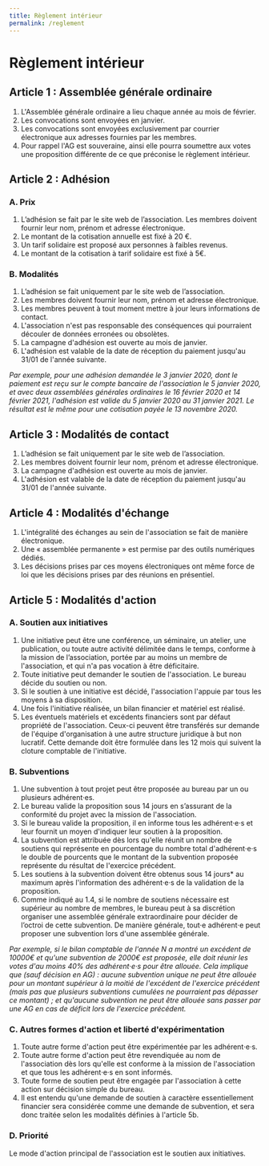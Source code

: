 ```yaml
---
title: Règlement intérieur
permalink: /reglement
---
```


# Règlement intérieur

## Article 1 : Assemblée générale ordinaire

1. L'Assemblée générale ordinaire a lieu chaque année au mois de février.
2. Les convocations sont envoyées en janvier.
3. Les convocations sont envoyées exclusivement par courrier électronique aux adresses fournies par les membres.
4. Pour rappel l'AG est souveraine, ainsi elle pourra soumettre aux votes une proposition différente de ce que préconise le règlement intérieur.

## Article 2 : Adhésion

### A. Prix

1. L’adhésion se fait par le site web de l’association. Les membres doivent fournir leur nom, prénom et adresse électronique.
2. Le montant de la cotisation annuelle est fixé à 20 €.
3. Un tarif solidaire est proposé aux personnes à faibles revenus.
4. Le montant de la cotisation à tarif solidaire est fixé à 5€.

### B. Modalités

1. L’adhésion se fait uniquement par le site web de l’association.
2. Les membres doivent fournir leur nom, prénom et adresse électronique.
3. Les membres peuvent à tout moment mettre à jour leurs informations de contact.
4. L'association n'est pas responsable des conséquences qui pourraient découler de données erronées ou obsolètes.
5. La campagne d'adhésion est ouverte au mois de janvier.
6. L'adhésion est valable de la date de réception du paiement jusqu'au 31/01 de l'année suivante.

_Par exemple, pour une adhésion demandée le 3 janvier 2020, dont le paiement est reçu sur le compte bancaire de l'association le 5 janvier 2020, et avec deux assemblées générales ordinaires le 16 février 2020 et 14 février 2021, l'adhésion est valide du 5 janvier 2020 au 31 janvier 2021. Le résultat est le même pour une cotisation payée le 13 novembre 2020._

## Article 3 : Modalités de contact

1. L’adhésion se fait uniquement par le site web de l’association.
2. Les membres doivent fournir leur nom, prénom et adresse électronique.
3. La campagne d'adhésion est ouverte au mois de janvier.
4. L'adhésion est valable de la date de réception du paiement jusqu'au 31/01 de l'année suivante.

## Article 4 : Modalités d'échange

1. L'intégralité des échanges au sein de l'association se fait de manière électronique.
2. Une « assemblée permanente » est permise par des outils numériques dédiés.
3. Les décisions prises par ces moyens électroniques ont même force de loi que les décisions prises par des réunions en présentiel.

## Article 5 : Modalités d'action

### A. Soutien aux initiatives

1. Une initiative peut être une conférence, un séminaire, un atelier, une publication, ou toute autre activité délimitée dans le temps, conforme à la mission de l’association, portée par au moins un membre de l'association, et qui n'a pas vocation à être déficitaire.
2. Toute initiative peut demander le soutien de l'association. Le bureau décide du soutien ou non.
3. Si le soutien à une initiative est décidé, l'association l'appuie par tous les moyens à sa disposition.
4. Une fois l'initiative réalisée, un bilan financier et matériel est réalisé.
5. Les éventuels matériels et excédents financiers sont par défaut propriété de l'association. Ceux-ci peuvent être transférés sur demande de l'équipe d'organisation à une autre structure juridique à but non lucratif. Cette demande doit être formulée dans les 12 mois qui suivent la cloture comptable de l'initiative.

### B. Subventions

1. Une subvention à tout projet peut être proposée au bureau par un ou plusieurs adhérent‧es.
2. Le bureau valide la proposition sous 14 jours en s’assurant de la conformité du projet avec la mission de l'association.
3. Si le bureau valide la proposition, il en informe tous les adhérent‧e‧s et leur fournit un moyen d'indiquer leur soutien à la proposition.
4. La subvention est attribuée dès lors qu'elle réunit un nombre de soutiens qui représente en pourcentage du nombre total d'adhérent‧e‧s le double de pourcents que le montant de la subvention proposée représente du résultat de l'exercice précédent.
5. Les soutiens à la subvention doivent être obtenus sous 14 jours* au maximum après l'information des adhérent‧e‧s de la validation de la proposition.
6. Comme indiqué au 1.4, si le nombre de soutiens nécessaire est supérieur au nombre de membres, le bureau peut à sa discrétion organiser une assemblée générale extraordinaire pour décider de l’octroi de cette subvention. De manière générale, tout‧e adhérent‧e peut proposer une subvention lors d'une assemblée générale.

_Par exemple, si le bilan comptable de l'année N a montré un excédent de 10000€ et qu'une subvention de 2000€ est proposée, elle doit réunir les votes d'au moins 40% des adhérent‧e‧s pour être allouée. Cela implique que (sauf décision en AG) : aucune subvention unique ne peut être allouée pour un montant supérieur à la moitié de l'excédent de l'exercice précédent (mais pas que plusieurs subventions cumulées ne pourraient pas dépasser ce montant) ; et qu'aucune subvention ne peut être allouée sans passer par une AG en cas de déficit lors de l'exercice précédent._

### C. Autres formes d'action et liberté d'expérimentation

1. Toute autre forme d'action peut être expérimentée par les adhérent‧e‧s.
2. Toute autre forme d'action peut être revendiquée au nom de l'association dès lors qu'elle est conforme à la mission de l'association et que tous les adhérent‧e‧s en sont informés.
3. Toute forme de soutien peut être engagée par l'association à cette action sur décision simple du bureau.
4. Il est entendu qu'une demande de soutien à caractère essentiellement financier sera considérée comme une demande de subvention, et sera donc traitée selon les modalités définies à l'article 5b.

### D. Priorité

Le mode d'action principal de l'association est le soutien aux initiatives.
